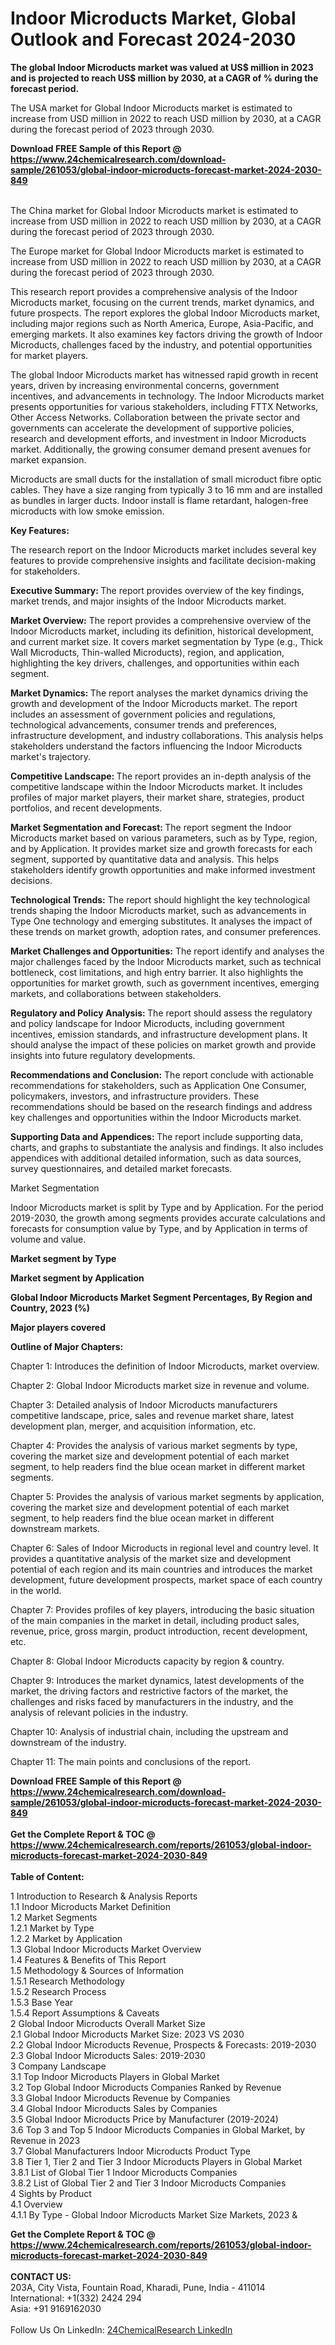 <h1>Indoor Microducts Market, Global Outlook and Forecast 2024-2030</h1><p><strong>The global Indoor Microducts market was valued at US$ million in 2023 and is projected to reach US$ million by 2030, at a CAGR of % during the forecast period.</strong></p><p>
</p><p>The USA market for Global Indoor Microducts market is estimated to increase from USD million in 2022 to reach USD million by 2030, at a CAGR during the forecast period of 2023 through 2030.</p><div><b>Download FREE Sample of this Report @ 
            <a href="https://www.24chemicalresearch.com/download-sample/261053/global-indoor-microducts-forecast-market-2024-2030-849">
            https://www.24chemicalresearch.com/download-sample/261053/global-indoor-microducts-forecast-market-2024-2030-849</a></b></div><br><p>
</p><p>The China market for Global Indoor Microducts market is estimated to increase from USD million in 2022 to reach USD million by 2030, at a CAGR during the forecast period of 2023 through 2030.</p><p>
</p><p>The Europe market for Global Indoor Microducts market is estimated to increase from USD million in 2022 to reach USD million by 2030, at a CAGR during the forecast period of 2023 through 2030.</p><p>
</p><p>This research report provides a comprehensive analysis of the Indoor Microducts market, focusing on the current trends, market dynamics, and future prospects. The report explores the global Indoor Microducts market, including major regions such as North America, Europe, Asia-Pacific, and emerging markets. It also examines key factors driving the growth of Indoor Microducts, challenges faced by the industry, and potential opportunities for market players.</p><p>
The global Indoor Microducts market has witnessed rapid growth in recent years, driven by increasing environmental concerns, government incentives, and advancements in technology. The Indoor Microducts market presents opportunities for various stakeholders, including FTTX Networks, Other Access Networks. Collaboration between the private sector and governments can accelerate the development of supportive policies, research and development efforts, and investment in Indoor Microducts market. Additionally, the growing consumer demand present avenues for market expansion.</p><p>
Microducts are small ducts for the installation of small microduct fibre optic cables. They have a size ranging from typically 3 to 16 mm and are installed as bundles in larger ducts. Indoor install is flame retardant, halogen-free microducts with low smoke emission.</p><p>
<strong>Key Features:</strong></p><p>
The research report on the Indoor Microducts market includes several key features to provide comprehensive insights and facilitate decision-making for stakeholders.</p><p>
<strong>Executive Summary: </strong>The report provides overview of the key findings, market trends, and major insights of the Indoor Microducts market.</p><p>
<strong>Market Overview:</strong> The report provides a comprehensive overview of the Indoor Microducts market, including its definition, historical development, and current market size. It covers market segmentation by Type (e.g., Thick Wall Microducts, Thin-walled Microducts), region, and application, highlighting the key drivers, challenges, and opportunities within each segment.</p><p>
<strong>Market Dynamics: </strong>The report analyses the market dynamics driving the growth and development of the Indoor Microducts market. The report includes an assessment of government policies and regulations, technological advancements, consumer trends and preferences, infrastructure development, and industry collaborations. This analysis helps stakeholders understand the factors influencing the Indoor Microducts market's trajectory.</p><p>
<strong>Competitive Landscape: </strong>The report provides an in-depth analysis of the competitive landscape within the Indoor Microducts market. It includes profiles of major market players, their market share, strategies, product portfolios, and recent developments.</p><p>
<strong>Market Segmentation and Forecast: </strong>The report segment the Indoor Microducts market based on various parameters, such as by Type, region, and by Application. It provides market size and growth forecasts for each segment, supported by quantitative data and analysis. This helps stakeholders identify growth opportunities and make informed investment decisions.</p><p>
<strong>Technological Trends:</strong> The report should highlight the key technological trends shaping the Indoor Microducts market, such as advancements in Type One technology and emerging substitutes. It analyses the impact of these trends on market growth, adoption rates, and consumer preferences.</p><p>
<strong>Market Challenges and Opportunities:</strong> The report identify and analyses the major challenges faced by the Indoor Microducts market, such as technical bottleneck, cost limitations, and high entry barrier. It also highlights the opportunities for market growth, such as government incentives, emerging markets, and collaborations between stakeholders.</p><p>
<strong>Regulatory and Policy Analysis: </strong>The report should assess the regulatory and policy landscape for Indoor Microducts, including government incentives, emission standards, and infrastructure development plans. It should analyse the impact of these policies on market growth and provide insights into future regulatory developments.</p><p>
<strong>Recommendations and Conclusion:</strong> The report conclude with actionable recommendations for stakeholders, such as Application One Consumer, policymakers, investors, and infrastructure providers. These recommendations should be based on the research findings and address key challenges and opportunities within the Indoor Microducts market.</p><p>
<strong>Supporting Data and Appendices: </strong>The report include supporting data, charts, and graphs to substantiate the analysis and findings. It also includes appendices with additional detailed information, such as data sources, survey questionnaires, and detailed market forecasts.</p><p>
Market Segmentation</p><p>
Indoor Microducts market is split by Type and by Application. For the period 2019-2030, the growth among segments provides accurate calculations and forecasts for consumption value by Type, and by Application in terms of volume and value.</p><p>
<strong>Market segment by Type</strong></p><p>
</p><p>
</p><p><strong>Market segment by Application</strong></p><p>
</p><p>
</p><p><strong>Global Indoor Microducts Market Segment Percentages, By Region and Country, 2023 (%)</strong></p><p>
</p><p>
</p><p><strong>Major players covered</strong></p><p>
</p><p>
</p><p><strong>Outline of Major Chapters:</strong></p><p>
Chapter 1: Introduces the definition of Indoor Microducts, market overview.</p><p>
Chapter 2: Global Indoor Microducts market size in revenue and volume.</p><p>
Chapter 3: Detailed analysis of Indoor Microducts manufacturers competitive landscape, price, sales and revenue market share, latest development plan, merger, and acquisition information, etc.</p><p>
Chapter 4: Provides the analysis of various market segments by type, covering the market size and development potential of each market segment, to help readers find the blue ocean market in different market segments.</p><p>
Chapter 5: Provides the analysis of various market segments by application, covering the market size and development potential of each market segment, to help readers find the blue ocean market in different downstream markets.</p><p>
Chapter 6: Sales of Indoor Microducts in regional level and country level. It provides a quantitative analysis of the market size and development potential of each region and its main countries and introduces the market development, future development prospects, market space of each country in the world.</p><p>
Chapter 7: Provides profiles of key players, introducing the basic situation of the main companies in the market in detail, including product sales, revenue, price, gross margin, product introduction, recent development, etc.</p><p>
Chapter 8: Global Indoor Microducts capacity by region &amp; country.</p><p>
Chapter 9: Introduces the market dynamics, latest developments of the market, the driving factors and restrictive factors of the market, the challenges and risks faced by manufacturers in the industry, and the analysis of relevant policies in the industry.</p><p>
Chapter 10: Analysis of industrial chain, including the upstream and downstream of the industry.</p><p>
Chapter 11: The main points and conclusions of the report.</p><div><b>Download FREE Sample of this Report @ 
            <a href="https://www.24chemicalresearch.com/download-sample/261053/global-indoor-microducts-forecast-market-2024-2030-849">
            https://www.24chemicalresearch.com/download-sample/261053/global-indoor-microducts-forecast-market-2024-2030-849</a></b></div><br><div><b>Get the Complete Report & TOC @ 
            <a href="https://www.24chemicalresearch.com/reports/261053/global-indoor-microducts-forecast-market-2024-2030-849">
            https://www.24chemicalresearch.com/reports/261053/global-indoor-microducts-forecast-market-2024-2030-849</a></b></div><br>
            <b>Table of Content:</b><p>1 Introduction to Research & Analysis Reports<br />
    1.1 Indoor Microducts Market Definition<br />
    1.2 Market Segments<br />
        1.2.1 Market by Type<br />
        1.2.2 Market by Application<br />
    1.3 Global Indoor Microducts Market Overview<br />
    1.4 Features & Benefits of This Report<br />
    1.5 Methodology & Sources of Information<br />
        1.5.1 Research Methodology<br />
        1.5.2 Research Process<br />
        1.5.3 Base Year<br />
        1.5.4 Report Assumptions & Caveats<br />
2 Global Indoor Microducts Overall Market Size<br />
    2.1 Global Indoor Microducts Market Size: 2023 VS 2030<br />
    2.2 Global Indoor Microducts Revenue, Prospects & Forecasts: 2019-2030<br />
    2.3 Global Indoor Microducts Sales: 2019-2030<br />
3 Company Landscape<br />
    3.1 Top Indoor Microducts Players in Global Market<br />
    3.2 Top Global Indoor Microducts Companies Ranked by Revenue<br />
    3.3 Global Indoor Microducts Revenue by Companies<br />
    3.4 Global Indoor Microducts Sales by Companies<br />
    3.5 Global Indoor Microducts Price by Manufacturer (2019-2024)<br />
    3.6 Top 3 and Top 5 Indoor Microducts Companies in Global Market, by Revenue in 2023<br />
    3.7 Global Manufacturers Indoor Microducts Product Type<br />
    3.8 Tier 1, Tier 2 and Tier 3 Indoor Microducts Players in Global Market<br />
        3.8.1 List of Global Tier 1 Indoor Microducts Companies<br />
        3.8.2 List of Global Tier 2 and Tier 3 Indoor Microducts Companies<br />
4 Sights by Product<br />
    4.1 Overview<br />
        4.1.1 By Type - Global Indoor Microducts Market Size Markets, 2023 &</p><div><b>Get the Complete Report & TOC @ 
            <a href="https://www.24chemicalresearch.com/reports/261053/global-indoor-microducts-forecast-market-2024-2030-849">
            https://www.24chemicalresearch.com/reports/261053/global-indoor-microducts-forecast-market-2024-2030-849</a></b></div><br><b>CONTACT US:</b><br>
            203A, City Vista, Fountain Road, Kharadi, Pune, India - 411014<br>
            International: +1(332) 2424 294<br>
            Asia: +91 9169162030 <br><br>
            Follow Us On LinkedIn: <a href="https://www.linkedin.com/company/24chemicalresearch/">24ChemicalResearch LinkedIn</a>